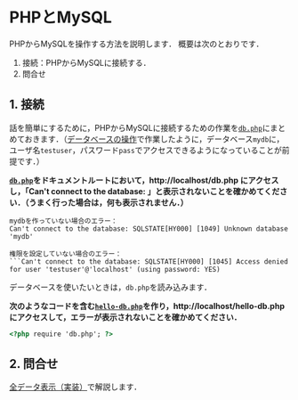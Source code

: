 # PHPとMySQL

PHPからMySQLを操作する方法を説明します．
概要は次のとおりです．

1. 接続：PHPからMySQLに接続する．
1. 問合せ

## 1. 接続

話を簡単にするために，PHPからMySQLに接続するための作業を[`db.php`](db.php)にまとめておきます．（[データベースの操作](sql.md)で作業したように，データベース`mydb`に，ユーザ名`testuser`，パスワード`pass`でアクセスできるようになっていることが前提です．）

**[`db.php`](db.php)をドキュメントルートにおいて，http://localhost/db.php にアクセスし，「Can't connect to the database: 」と表示されないことを確かめてください．（うまく行った場合は，何も表示されません．）**

```
mydbを作っていない場合のエラー：
Can't connect to the database: SQLSTATE[HY000] [1049] Unknown database 'mydb'

権限を設定していない場合のエラー：
```Can't connect to the database: SQLSTATE[HY000] [1045] Access denied for user 'testuser'@'localhost' (using password: YES)
```

データベースを使いたいときは，`db.php`を読み込みます．

**次のようなコードを含む[`hello-db.php`](hello-db.php)を作り，http://localhost/hello-db.php にアクセスして，エラーが表示されないことを確かめてください．**

```html
<?php require 'db.php'; ?>
```

## 2. 問合せ

[全データ表示（実装）](pattern-table.md)で解説します．
